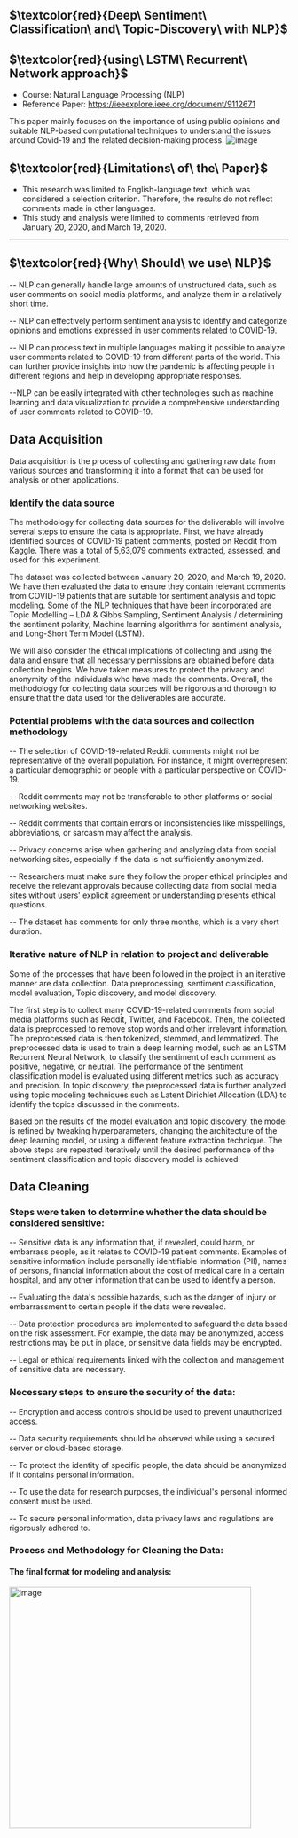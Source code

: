 ## $\textcolor{red}{Deep\ Sentiment\ Classification\ and\ Topic-Discovery\ with NLP}$
## $\textcolor{red}{using\ LSTM\ Recurrent\ Network approach}$

* Course: Natural Language Processing (NLP)  
* Reference Paper: https://ieeexplore.ieee.org/document/9112671

This paper mainly focuses on the importance of using public opinions and suitable NLP-based computational techniques to understand the issues around Covid-19 and the related decision-making process.
![image](https://github.com/swethamurthy25/Deep-Sentiment-Classification-and-Topic-Discovery-with-NLP-using-LSTM-Recurrent-Network-approach/assets/112581595/6e18b2c8-6108-4678-b1bf-7d4efc86713d)


## $\textcolor{red}{Limitations\ of\ the\ Paper}$

* This research was limited to English-language text, which was considered a selection criterion. Therefore, the results do not reflect comments made in other languages.
* This study and analysis were limited to comments retrieved from January 20, 2020, and March 19, 2020.

__________________________________________________________________________________________________________________

## $\textcolor{red}{Why\ Should\ we use\ NLP}$

-- NLP can generally handle large amounts of unstructured data, such as user comments on social media platforms, and analyze them in a relatively short time.

-- NLP can effectively perform sentiment analysis to identify and categorize opinions and emotions expressed in user comments related to COVID-19.

-- NLP can process text in multiple languages making it possible to analyze user comments related to COVID-19 from different parts of the world. This can further provide insights into how the pandemic is affecting people in different regions and help in developing appropriate responses. 

--NLP can be easily integrated with other technologies such as machine learning and data visualization to provide a comprehensive understanding of user comments related to COVID-19.


## Data Acquisition

Data acquisition is the process of collecting and gathering raw data from various sources and transforming it into a format that can be used for analysis or other applications.

### Identify the data source

  The methodology for collecting data sources for the deliverable will involve several steps to ensure the data is appropriate. First, we have already identified sources of COVID-19 patient comments, posted on Reddit from Kaggle. There was a total of 5,63,079 comments extracted, assessed, and used for this experiment.
     
  The dataset was collected between January 20, 2020, and March 19, 2020. We have then evaluated the data to ensure they contain relevant comments from COVID-19 patients that are suitable for sentiment analysis and topic modeling. Some of the NLP techniques that have been incorporated are Topic Modelling – LDA & Gibbs Sampling, Sentiment Analysis / determining the sentiment polarity, Machine learning algorithms for sentiment analysis, and Long-Short Term Model (LSTM).
      
  We will also consider the ethical implications of collecting and using the data and ensure that all necessary permissions are obtained before data collection begins. We have taken measures to protect the privacy and anonymity of the individuals who have made the comments. Overall, the methodology for collecting data sources will be rigorous and thorough to ensure that the data used for the deliverables are accurate.

### Potential problems with the data sources and collection methodology

-- The selection of COVID-19-related Reddit comments might not be representative of the overall population. For instance, it might overrepresent a particular demographic or people with a particular perspective on COVID-19.

-- Reddit comments may not be transferable to other platforms or social networking websites.

-- Reddit comments that contain errors or inconsistencies like misspellings, abbreviations, or sarcasm may affect the analysis.

-- Privacy concerns arise when gathering and analyzing data from social networking sites, especially if the data is not sufficiently anonymized.

-- Researchers must make sure they follow the proper ethical principles and receive the relevant approvals because collecting data from social media sites without users' explicit agreement or understanding presents ethical questions.

-- The dataset has comments for only three months, which is a very short duration.

### Iterative nature of NLP in relation to project and deliverable

  Some of the processes that have been followed in the project in an iterative manner are data collection. Data preprocessing, sentiment classification, model evaluation, Topic discovery, and model discovery.

  The first step is to collect many COVID-19-related comments from social media platforms such as Reddit, Twitter, and Facebook. Then, the collected data is preprocessed to remove stop words and other irrelevant information. The preprocessed data is then tokenized, stemmed, and lemmatized. The preprocessed data is used to train a deep learning model, such as an LSTM Recurrent Neural Network, to classify the sentiment of each comment as positive, negative, or neutral. The performance of the sentiment classification model is evaluated using different metrics such as accuracy and precision. In topic discovery, the preprocessed data is further analyzed using
topic modeling techniques such as Latent Dirichlet Allocation (LDA) to identify the topics discussed in the comments.

  Based on the results of the model evaluation and topic discovery, the model is refined by tweaking hyperparameters, changing the architecture of the deep learning model, or using a different feature extraction technique. The above steps are repeated iteratively until the desired performance of the sentiment classification and topic discovery model is achieved


## Data Cleaning

### Steps were taken to determine whether the data should be considered sensitive:

-- Sensitive data is any information that, if revealed, could harm, or embarrass people, as it relates to COVID-19 patient comments. Examples of sensitive information include personally identifiable information (PII), names of persons, financial information about the cost of medical care in a certain hospital, and any other information that can be used to identify a person.

-- Evaluating the data's possible hazards, such as the danger of injury or embarrassment to certain people if the data were revealed. 

-- Data protection procedures are implemented to safeguard the data based on the risk assessment. For example, the data may be anonymized, access restrictions may be put in place, or sensitive data fields may be encrypted.

-- Legal or ethical requirements linked with the collection and management of sensitive data are necessary.

### Necessary steps to ensure the security of the data:

-- Encryption and access controls should be used to prevent unauthorized access.

-- Data security requirements should be observed while using a secured server or cloud-based storage.

-- To protect the identity of specific people, the data should be anonymized if it contains personal information.

-- To use the data for research purposes, the individual's personal informed consent must be used.

-- To secure personal information, data privacy laws and regulations are rigorously adhered to.

### Process and Methodology for Cleaning the Data:

#### The final format for modeling and analysis:

<img width="436" alt="image" src="https://github.com/swethamurthy25/Deep-Sentiment-Classification-and-Topic-Discovery-with-NLP-using-LSTM-Recurrent-Network-approach/assets/112581595/6bc27984-3b03-463c-80b7-3ed6942d7340">










